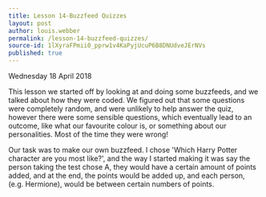 ```yaml
---
title: Lesson 14-Buzzfeed Quizzes
layout: post
author: louis.webber
permalink: /lesson-14-buzzfeed-quizzes/
source-id: 1lXyraFPmii0_pprw1v4KaPyjUcuP6B8DNUdveJErNVs
published: true
---
```

Wednesday 18 April 2018

This lesson we started off by looking at and doing some buzzfeeds, and we talked about how they were coded. We figured out that some questions were completely random, and were unlikely to help answer the quiz, however there were some sensible questions, which eventually lead to an outcome, like what our favourite colour is, or something about our personalities. Most of the time they were wrong!

Our task was to make our own buzzfeed. I chose 'Which Harry Potter character are you most like?', and the way I started making it was say the person taking the test chose A, they would have a certain amount of points added, and at the end, the points would be added up, and each person, (e.g. Hermione), would be between  certain numbers of points.

